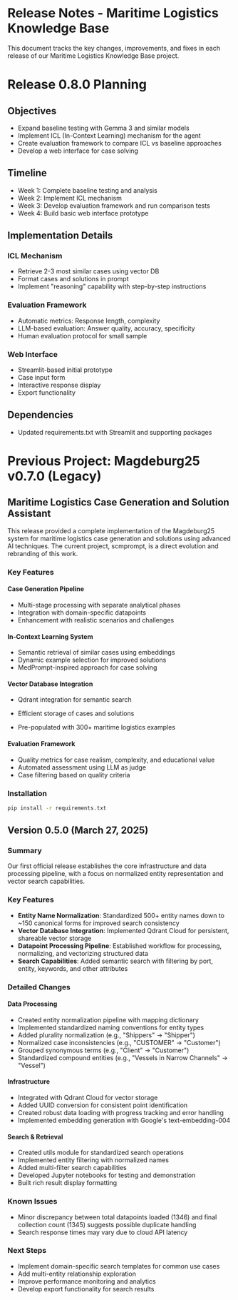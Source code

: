 # Release Notes - Maritime Logistics Knowledge Base

This document tracks the key changes, improvements, and fixes in each release of our Maritime Logistics Knowledge Base project.

# Release 0.8.0 Planning

## Objectives
- Expand baseline testing with Gemma 3 and similar models
- Implement ICL (In-Context Learning) mechanism for the agent
- Create evaluation framework to compare ICL vs baseline approaches
- Develop a web interface for case solving

## Timeline
- Week 1: Complete baseline testing and analysis
- Week 2: Implement ICL mechanism
- Week 3: Develop evaluation framework and run comparison tests
- Week 4: Build basic web interface prototype

## Implementation Details

### ICL Mechanism
- Retrieve 2-3 most similar cases using vector DB
- Format cases and solutions in prompt
- Implement "reasoning" capability with step-by-step instructions

### Evaluation Framework
- Automatic metrics: Response length, complexity
- LLM-based evaluation: Answer quality, accuracy, specificity
- Human evaluation protocol for small sample

### Web Interface
- Streamlit-based initial prototype
- Case input form
- Interactive response display
- Export functionality

## Dependencies
- Updated requirements.txt with Streamlit and supporting packages

# Previous Project: Magdeburg25 v0.7.0 (Legacy)

## Maritime Logistics Case Generation and Solution Assistant

This release provided a complete implementation of the Magdeburg25 system for maritime logistics case generation and solutions using advanced AI techniques. The current project, scmprompt, is a direct evolution and rebranding of this work.

### Key Features

#### Case Generation Pipeline
- Multi-stage processing with separate analytical phases
- Integration with domain-specific datapoints
- Enhancement with realistic scenarios and challenges

#### In-Context Learning System
- Semantic retrieval of similar cases using embeddings
- Dynamic example selection for improved solutions
- MedPrompt-inspired approach for case solving

#### Vector Database Integration
- Qdrant integration for semantic search
- Efficient storage of cases and solutions

- Pre-populated with 300+ maritime logistics examples

#### Evaluation Framework
- Quality metrics for case realism, complexity, and educational value
- Automated assessment using LLM as judge
- Case filtering based on quality criteria

### Installation

```bash
pip install -r requirements.txt
```

## Version 0.5.0 (March 27, 2025)

### Summary

Our first official release establishes the core infrastructure and data processing pipeline, with a focus on normalized entity representation and vector search capabilities.

### Key Features

- **Entity Name Normalization**: Standardized 500+ entity names down to ~150 canonical forms for improved search consistency
- **Vector Database Integration**: Implemented Qdrant Cloud for persistent, shareable vector storage
- **Datapoint Processing Pipeline**: Established workflow for processing, normalizing, and vectorizing structured data
- **Search Capabilities**: Added semantic search with filtering by port, entity, keywords, and other attributes

### Detailed Changes

#### Data Processing

- Created entity normalization pipeline with mapping dictionary
- Implemented standardized naming conventions for entity types
- Added plurality normalization (e.g., "Shippers" → "Shipper")
- Normalized case inconsistencies (e.g., "CUSTOMER" → "Customer")
- Grouped synonymous terms (e.g., "Client" → "Customer")
- Standardized compound entities (e.g., "Vessels in Narrow Channels" → "Vessel")

#### Infrastructure

- Integrated with Qdrant Cloud for vector storage
- Added UUID conversion for consistent point identification
- Created robust data loading with progress tracking and error handling
- Implemented embedding generation with Google's text-embedding-004

#### Search & Retrieval

- Created utils module for standardized search operations
- Implemented entity filtering with normalized names
- Added multi-filter search capabilities
- Developed Jupyter notebooks for testing and demonstration
- Built rich result display formatting

### Known Issues

- Minor discrepancy between total datapoints loaded (1346) and final collection count (1345) suggests possible duplicate handling
- Search response times may vary due to cloud API latency

### Next Steps

- Implement domain-specific search templates for common use cases
- Add multi-entity relationship exploration
- Improve performance monitoring and analytics
- Develop export functionality for search results